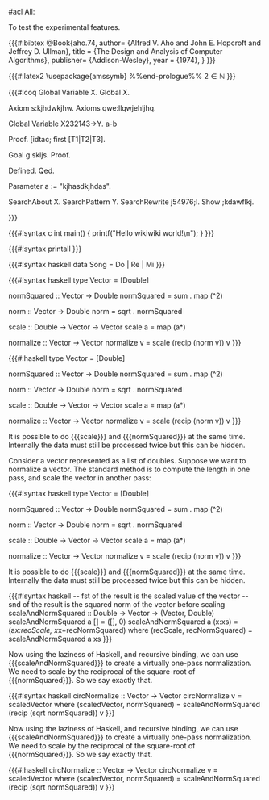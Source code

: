 #acl All:

To test the experimental features.

{{{#!bibtex
@Book{aho.74,
  author= {Alfred V. Aho and John E. Hopcroft and Jeffrey D. Ullman},
  title = {The Design and Analysis of Computer Algorithms},
  publisher= {Addison-Wesley},
  year  = {1974},
}
}}}

{{{#!latex2
\usepackage{amssymb}
%%end-prologue%%
$2\in\mathbb{N}$
}}}

{{{#!coq
Global Variable X.
Global X.

Axiom s:kjhdwkjhw.
Axioms qwe:llqwjehljhq.

Global Variable X232143->Y.
a-b

Proof.
[idtac; first [T1|T2|T3].

Goal g:skljs.
Proof.

Defined.
Qed.

Parameter a := "kjhasdkjhdas".

SearchAbout X.
SearchPattern Y. 
SearchRewrite j54976;l.
Show ;kdawflkj.

}}}

{{{#!syntax c
int main() {
    printf("Hello wikiwiki world!\n");
}
}}}

{{{#!syntax printall
}}}


{{{#!syntax haskell
data Song = Do | Re | Mi 
}}}

 


{{{#!syntax haskell
type Vector = [Double]

normSquared :: Vector -> Double
normSquared = sum . map (^2)

norm :: Vector -> Double
norm = sqrt . normSquared

scale :: Double -> Vector -> Vector
scale a = map (a*)

normalize :: Vector -> Vector
normalize v = scale (recip (norm v)) v
}}}

{{{#!haskell
type Vector = [Double]

normSquared :: Vector -> Double
normSquared = sum . map (^2)

norm :: Vector -> Double
norm = sqrt . normSquared

scale :: Double -> Vector -> Vector
scale a = map (a*)

normalize :: Vector -> Vector
normalize v = scale (recip (norm v)) v
}}}

It is possible to do {{{scale}}} and {{{normSquared}}} at the same time. Internally the data must still be processed twice but this can be hidden.

Consider a vector represented as a list of doubles.  Suppose we want to normalize a vector.  The standard method is to compute the length in one pass, and scale the vector in another pass:

{{{#!syntax haskell
type Vector = [Double]

normSquared :: Vector -> Double
normSquared = sum . map (^2)

norm :: Vector -> Double
norm = sqrt . normSquared

scale :: Double -> Vector -> Vector
scale a = map (a*)

normalize :: Vector -> Vector
normalize v = scale (recip (norm v)) v
}}}

It is possible to do {{{scale}}} and {{{normSquared}}} at the same time. Internally the data must still be processed twice but this can be hidden.

{{{#!syntax haskell
-- fst of the result is the scaled value of the vector
-- snd of the result is the squared norm of the vector before scaling
scaleAndNormSquared :: Double -> Vector -> (Vector, Double)
scaleAndNormSquared a [] = ([], 0)
scaleAndNormSquared a (x:xs) = (a*x:recScale, x*x+recNormSquared)
  where (recScale, recNormSquared) = scaleAndNormSquared a xs
}}}

Now using the laziness of Haskell, and recursive binding, we can use {{{scaleAndNormSquared}}} to create a virtually one-pass normalization. We need to scale by the reciprocal of the square-root of {{{normSquared}}}.  So we say exactly that.

{{{#!syntax haskell
circNormalize :: Vector -> Vector
circNormalize v = scaledVector
  where (scaledVector, normSquared) = scaleAndNormSquared (recip (sqrt normSquared)) v
}}}

Now using the laziness of Haskell, and recursive binding, we can use {{{scaleAndNormSquared}}} to create a virtually one-pass normalization. We need to scale by the reciprocal of the square-root of {{{normSquared}}}.  So we say exactly that.

{{{#!haskell
circNormalize :: Vector -> Vector
circNormalize v = scaledVector
  where (scaledVector, normSquared) = scaleAndNormSquared (recip (sqrt normSquared)) v
}}}
